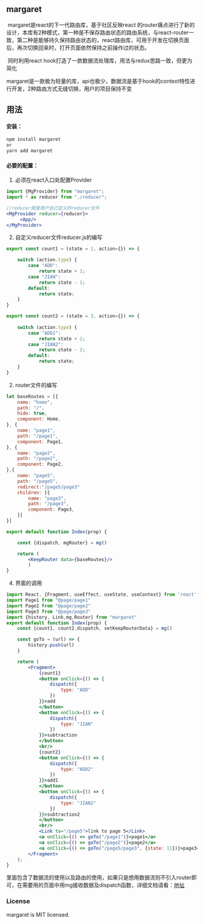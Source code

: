 ## margaret

​		margaret是react的下一代路由库，基于社区反映react 的router痛点进行了新的设计，本库有2种模式，第一种是不保存路由状态的路由系统，与react-router一致，第二种是能够持久保持路由状态的，react路由库，可用于开发在切换页面后，再次切换回来时，打开页面依然保持之前操作过的状态。

​		同时利用react hook打造了一款数据流处理库，用法与redux思路一致，但更为简化

​		margaret是一款极为轻量的库，api也极少，数据流是基于hook的context特性进行开发，2种路由方式无缝切换，用户的项目保持不变



## 用法

#### 安装：

```cmd
npm install margaret
or
yarn add margaret
```



#### 必要的配置：

1. 必须在react入口处配置Provider

```jsx
import {MgProvider} from "margaret";
import * as reducer from "./reducer";

//reducer就是用户自己定义的reducer文件
<MgProvider reducer={reducer}>
     <App/>
</MgProvider>
```

2. 自定义reducer文件reducer.js的编写

```javascript
export const count1 = (state = 1, action={}) => {

    switch (action.type) {
        case "ADD":
            return state + 1;
        case "JIAN":
            return state - 1;
        default:
            return state;
    }
}

export const count2 = (state = 3, action={}) => {
 
    switch (action.type) {
        case "ADD2":
            return state + 2;
        case "JIAN2":
            return state - 2;
        default:
            return state;
    }
}
```



2. router文件的编写

```jsx
let baseRoutes = [{
    name: "home",
    path: "/",
    hide: true,
    component: Home,
}, {
    name: "page1",
    path: "/page1",
    component: Page1,
}, {
    name: "page2",
    path: "/page2",
    component: Page2,
},{
    name: "page5",
    path: "/page5",
    redirect:"/page5/page3"
    children: [{
        name: "page3",
        path: "/page3",
        component: Page3,
    }]
}]

export default function Index(prop) {

    const {dispatch, mgRouter} = mg()

    return (
        <KeepRouter data={baseRoutes}/>
        )
}

```

4. 界面的调用

```jsx
import React, {Fragment, useEffect, useState, useContext} from 'react';
import Page1 from "@page/page1"
import Page2 from "@page/page2"
import Page3 from "@page/page3"
import {history, Link,mg,Router} from "margaret"
export default function Index(prop) {
    const {count1, count2,dispatch, setKeepRouterData} = mg()

    const goTo = (url) => {
        history.push(url)
    }

    return (
        <Fragment>
            {count1}
            <button onClick={() => {
                dispatch({
                    type: "ADD"
                })
            }}>add
            </button>
            <button onClick={() => {
                dispatch({
                    type: "JIAN"
                })
            }}>subtraction
            </button>
            <br/>
            {count2}
            <button onClick={() => {
                dispatch({
                    type: "ADD2"
                })
            }}>add1
            </button>
            <button onClick={() => {
                dispatch({
                    type: "JIAN2"
                })
            }}>subtraction2
            </button>
            <br/>
            <Link to="/page5">link to page 5</Link>
            <a onClick={() => goTo("/page1")}>page1</a>
            <a onClick={() => goTo("/page2")}>page2</a>
            <a onClick={() => goTo("/page5/page3", {state: 11})}>page3</a>
        </Fragment>
    );
}

```

里面包含了数据流的使用以及路由的使用，如果只是想用数据流则不引入router即可，在需要用的页面中用mg接收数据及dispatch函数，详细文档请看：[地址](https://github.com/aiyuekuang/margaret/blob/master/doc/doc.md)

### License

margaret is MIT licensed.
